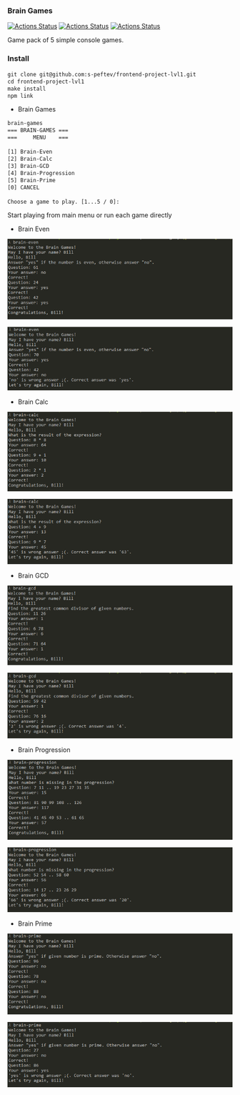 ### Brain Games
[![Actions Status](https://github.com/s-peftev/frontend-project-lvl1/workflows/hexlet-check/badge.svg)](https://github.com/s-peftev/frontend-project-lvl1/actions)  [![Actions Status](https://api.codeclimate.com/v1/badges/a99a88d28ad37a79dbf6/maintainability)](https://codeclimate.com/github/codeclimate/codeclimate/maintainability)  [![Actions Status](https://github.com/s-peftev/frontend-project-lvl1/workflows/linter-check/badge.svg)](https://github.com/s-peftev/frontend-project-lvl1/actions)

Game pack of 5 simple console games.

### Install

```console
git clone git@github.com:s-peftev/frontend-project-lvl1.git
cd frontend-project-lvl1
make install
npm link
```

* Brain Games

```console
brain-games
=== BRAIN-GAMES ===
===     MENU    ===

[1] Brain-Even
[2] Brain-Calc
[3] Brain-GCD
[4] Brain-Progression
[5] Brain-Prime
[0] CANCEL

Choose a game to play. [1...5 / 0]:
```

Start playing from main menu or run each game directly

* Brain Even

![sample](brain-even-correct.png)

![sample](brain-even-wrong.png)

* Brain Calc

![sample](brain-calc-correct.png)

![sample](brain-calc-wrong.png)

* Brain GCD

![sample](brain-gcd-correct.png)

![sample](brain-gcd-wrong.png)

* Brain Progression

![sample](brain-prog-correct.png)

![sample](brain-prog-wrong.png)

* Brain Prime

![sample](brain-prime-correct.png)

![sample](brain-prime-wrong.png)
